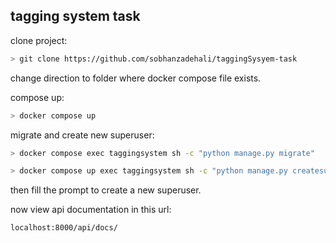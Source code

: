 ## tagging system task

clone project:
```bash
> git clone https://github.com/sobhanzadehali/taggingSysyem-task
```
change direction to folder where docker compose file exists.

compose up:
```bash
> docker compose up
```
migrate and create new superuser:
```bash
> docker compose exec taggingsystem sh -c "python manage.py migrate"

> docker compose up exec taggingsystem sh -c "python manage.py createsuperuser"
```
then fill the prompt to create a new superuser.

now view api documentation in this url:
```
localhost:8000/api/docs/
```
